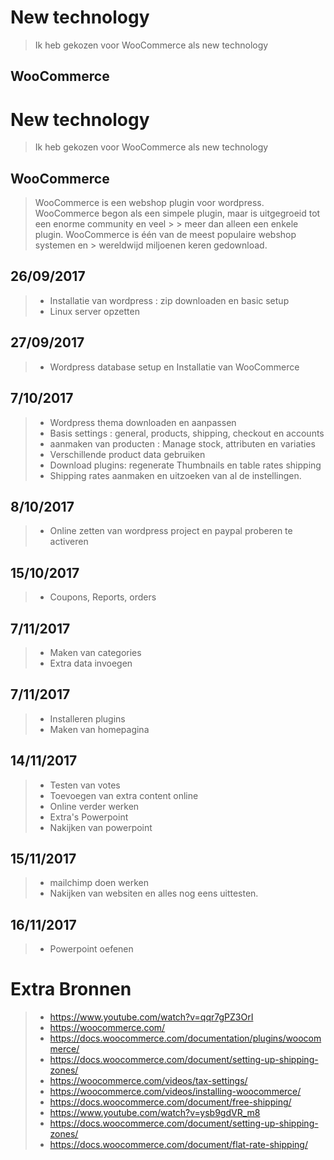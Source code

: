 # New technology

> Ik heb gekozen voor WooCommerce als new technology

## WooCommerce

# New technology

> Ik heb gekozen voor WooCommerce als new technology

## WooCommerce

> WooCommerce is een webshop plugin voor wordpress.
> WooCommerce begon als een simpele plugin, maar is uitgegroeid tot een enorme community en veel > > meer dan alleen een enkele plugin. WooCommerce is één van de meest populaire webshop systemen en > wereldwijd miljoenen keren gedownload.

## 26/09/2017

> * Installatie van wordpress : zip downloaden en basic setup
> * Linux server opzetten

## 27/09/2017

> * Wordpress database setup en Installatie van WooCommerce

## 7/10/2017

> * Wordpress thema downloaden en aanpassen
> * Basis settings : general, products, shipping, checkout en accounts
> * aanmaken van producten : Manage stock, attributen en variaties
> * Verschillende product data gebruiken
> * Download plugins: regenerate Thumbnails en table rates shipping
> * Shipping rates aanmaken en uitzoeken van al de instellingen.

## 8/10/2017

> * Online zetten van wordpress project en paypal proberen te activeren

## 15/10/2017

> * Coupons, Reports, orders

## 7/11/2017

> * Maken van categories
> * Extra data invoegen

## 7/11/2017

> * Installeren plugins
> * Maken van homepagina

## 14/11/2017

> * Testen van votes
> * Toevoegen van extra content online
> * Online verder werken
> * Extra's Powerpoint 
> * Nakijken van powerpoint

## 15/11/2017


> * mailchimp doen werken 
> * Nakijken van websiten en alles nog eens uittesten.

## 16/11/2017 

> * Powerpoint oefenen 


# Extra Bronnen

> * https://www.youtube.com/watch?v=qqr7gPZ3OrI
> * https://woocommerce.com/
> * https://docs.woocommerce.com/documentation/plugins/woocommerce/
> * https://docs.woocommerce.com/document/setting-up-shipping-zones/
> * https://woocommerce.com/videos/tax-settings/
> * https://woocommerce.com/videos/installing-woocommerce/
> * https://docs.woocommerce.com/document/free-shipping/
> * https://www.youtube.com/watch?v=ysb9gdVR_m8
> * https://docs.woocommerce.com/document/setting-up-shipping-zones/
> * https://docs.woocommerce.com/document/flat-rate-shipping/






